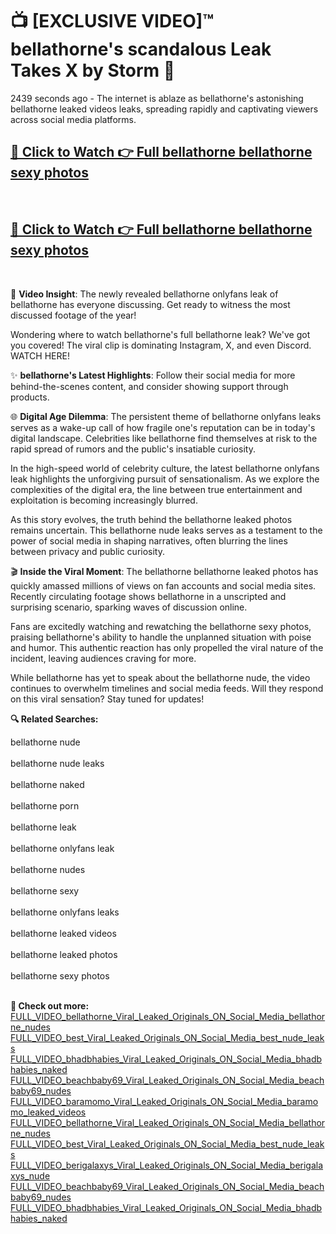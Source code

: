 # 📺 [EXCLUSIVE VIDEO]™ bellathorne's scandalous Leak Takes X by Storm 🚀

2439 seconds ago - The internet is ablaze as bellathorne's astonishing bellathorne leaked videos leaks, spreading rapidly and captivating viewers across social media platforms.

<h2><a href="https://github-6l9.pages.dev/link1">🔗 Click to Watch 👉 Full bellathorne bellathorne sexy photos</a></h2><br>
<h2><a href="https://github-6l9.pages.dev/link2">🔗 Click to Watch 👉 Full bellathorne bellathorne sexy photos</a></h2><br>

🎥 **Video Insight**: The newly revealed bellathorne onlyfans leak of bellathorne has everyone discussing. Get ready to witness the most discussed footage of the year!

Wondering where to watch bellathorne's full bellathorne leak? We've got you covered! The viral clip is dominating Instagram, X, and even Discord. WATCH HERE!

✨ **bellathorne's Latest Highlights**: Follow their social media for more behind-the-scenes content, and consider showing support through products.

🌐 **Digital Age Dilemma**: The persistent theme of bellathorne onlyfans leaks serves as a wake-up call of how fragile one's reputation can be in today's digital landscape. Celebrities like bellathorne find themselves at risk to the rapid spread of rumors and the public's insatiable curiosity.

In the high-speed world of celebrity culture, the latest bellathorne onlyfans leak highlights the unforgiving pursuit of sensationalism. As we explore the complexities of the digital era, the line between true entertainment and exploitation is becoming increasingly blurred.

As this story evolves, the truth behind the bellathorne leaked photos remains uncertain. This bellathorne nude leaks serves as a testament to the power of social media in shaping narratives, often blurring the lines between privacy and public curiosity.

🎬 **Inside the Viral Moment**: The bellathorne bellathorne leaked photos has quickly amassed millions of views on fan accounts and social media sites. Recently circulating footage shows bellathorne in a unscripted and surprising scenario, sparking waves of discussion online.

Fans are excitedly watching and rewatching the bellathorne sexy photos, praising bellathorne's ability to handle the unplanned situation with poise and humor. This authentic reaction has only propelled the viral nature of the incident, leaving audiences craving for more.

While bellathorne has yet to speak about the bellathorne nude, the video continues to overwhelm timelines and social media feeds. Will they respond on this viral sensation? Stay tuned for updates!

<strong>🔍 Related Searches:</strong>

bellathorne nude
<br><br>
bellathorne nude leaks
<br><br>
bellathorne naked
<br><br>
bellathorne porn
<br><br>
bellathorne leak
<br><br>
bellathorne onlyfans leak
<br><br>
bellathorne nudes
<br><br>
bellathorne sexy
<br><br>
bellathorne onlyfans leaks
<br><br>
bellathorne leaked videos
<br><br>
bellathorne leaked photos
<br><br>
bellathorne sexy photos
<br><br>



<strong>🔗 Check out more:</strong><br>
<a href="./FULL_VIDEO_bellathorne_Viral_Leaked_Originals_ON_Social_Media_bellathorne_nudes.md">FULL_VIDEO_bellathorne_Viral_Leaked_Originals_ON_Social_Media_bellathorne_nudes</a><br>
<a href="./FULL_VIDEO_best_Viral_Leaked_Originals_ON_Social_Media_best_nude_leaks.md">FULL_VIDEO_best_Viral_Leaked_Originals_ON_Social_Media_best_nude_leaks</a><br>
<a href="./FULL_VIDEO_bhadbhabies_Viral_Leaked_Originals_ON_Social_Media_bhadbhabies_naked.md">FULL_VIDEO_bhadbhabies_Viral_Leaked_Originals_ON_Social_Media_bhadbhabies_naked</a><br>
<a href="./FULL_VIDEO_beachbaby69_Viral_Leaked_Originals_ON_Social_Media_beachbaby69_nudes.md">FULL_VIDEO_beachbaby69_Viral_Leaked_Originals_ON_Social_Media_beachbaby69_nudes</a><br>
<a href="./FULL_VIDEO_baramomo_Viral_Leaked_Originals_ON_Social_Media_baramomo_leaked_videos.md">FULL_VIDEO_baramomo_Viral_Leaked_Originals_ON_Social_Media_baramomo_leaked_videos</a><br>
<a href="./FULL_VIDEO_bellathorne_Viral_Leaked_Originals_ON_Social_Media_bellathorne_nudes.md">FULL_VIDEO_bellathorne_Viral_Leaked_Originals_ON_Social_Media_bellathorne_nudes</a><br>
<a href="./FULL_VIDEO_best_Viral_Leaked_Originals_ON_Social_Media_best_nude_leaks.md">FULL_VIDEO_best_Viral_Leaked_Originals_ON_Social_Media_best_nude_leaks</a><br>
<a href="./FULL_VIDEO_berigalaxys_Viral_Leaked_Originals_ON_Social_Media_berigalaxys_nude.md">FULL_VIDEO_berigalaxys_Viral_Leaked_Originals_ON_Social_Media_berigalaxys_nude</a><br>
<a href="./FULL_VIDEO_beachbaby69_Viral_Leaked_Originals_ON_Social_Media_beachbaby69_nudes.md">FULL_VIDEO_beachbaby69_Viral_Leaked_Originals_ON_Social_Media_beachbaby69_nudes</a><br>
<a href="./FULL_VIDEO_bhadbhabies_Viral_Leaked_Originals_ON_Social_Media_bhadbhabies_naked.md">FULL_VIDEO_bhadbhabies_Viral_Leaked_Originals_ON_Social_Media_bhadbhabies_naked</a><br>
